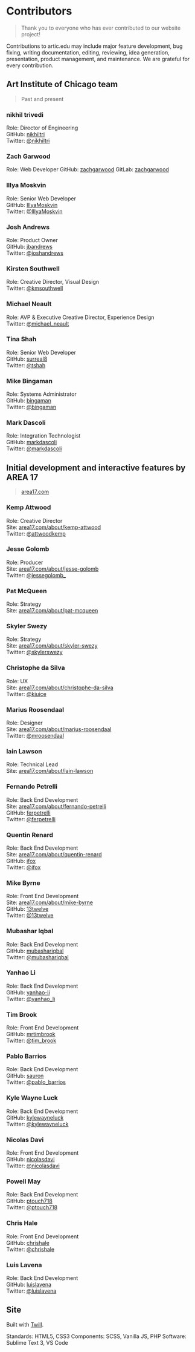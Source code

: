 # Contributors
> Thank you to everyone who has ever contributed to our website project!

Contributions to artic.edu may include major feature development, bug fixing, writing documentation, editing, reviewing, idea generation, presentation, product management, and maintenance. We are grateful for every contribution.

## Art Institute of Chicago team
> Past and present

### nikhil trivedi
Role: Director of Engineering  
GitHub: [nikhiltri](https://github.com/nikhiltri)  
Twitter: [@nikhiltri](https://twitter.com/nikhiltri)

### Zach Garwood
Role: Web Developer
GitHub: [zachgarwood](https://github.com/zachgarwood)
GitLab: [zachgarwood](https://gitlab.com/zachgarwood)

### Illya Moskvin
Role: Senior Web Developer  
GitHub: [IllyaMoskvin](https://github.com/IllyaMoskvin)  
Twitter: [@IllyaMoskvin](https://twitter.com/IllyaMoskvin)

### Josh Andrews
Role: Product Owner  
GitHub: [jbandrews](https://github.com/jbandrews)  
Twitter: [@joshandrews](https://twitter.com/joshandrews)

### Kirsten Southwell
Role: Creative Director, Visual Design  
Twitter: [@kmsouthwell](https://twitter.com/kmsouthwell)

### Michael Neault
Role: AVP & Executive Creative Director, Experience Design  
Twitter: [@michael_neault](https://twitter.com/michael_neault)

### Tina Shah
Role: Senior Web Developer  
GitHub: [surreal8](https://github.com/surreal8)  
Twitter: [@tshah](https://twitter.com/tshah)

### Mike Bingaman
Role: Systems Administrator  
GitHub: [bingaman](https://github.com/bingaman)  
Twitter: [@bingaman](https://twitter.com/bingaman)

### Mark Dascoli
Role: Integration Technologist  
GitHub: [markdascoli](https://github.com/markdascoli)  
Twitter: [@markdascoli](https://twitter.com/markdascoli)


## Initial development and interactive features by AREA 17
> [area17.com](http://www.area17.com/)

### Kemp Attwood
Role: Creative Director  
Site: [area17.com/about/kemp-attwood](https://area17.com/about/kemp-attwood)  
Twitter: [@attwoodkemp](https://twitter.com/attwoodkemp)

### Jesse Golomb
Role: Producer  
Site: [area17.com/about/jesse-golomb](https://area17.com/about/jesse-golomb)  
Twitter: [@jessegolomb_](https://twitter.com/jessegolomb_)

### Pat McQueen
Role: Strategy  
Site: [area17.com/about/pat-mcqueen](https://area17.com/about/pat-mcqueen)

### Skyler Swezy
Role: Strategy  
Site: [area17.com/about/skyler-swezy](https://area17.com/about/skyler-swezy)  
Twitter: [@skylerswezy](https://twitter.com/skylerswezy)

### Christophe da Silva
Role: UX  
Site: [area17.com/about/christophe-da-silva](https://area17.com/about/christophe-da-silva)  
Twitter: [@kjuice](https://twitter.com/kjuice)

### Marius Roosendaal
Role: Designer  
Site: [area17.com/about/marius-roosendaal](https://area17.com/about/marius-roosendaal)  
Twitter: [@mroosendaal](https://twitter.com/mroosendaal)

### Iain Lawson
Role: Technical Lead  
Site: [area17.com/about/iain-lawson](https://area17.com/about/iain-lawson)

### Fernando Petrelli
Role: Back End Development  
Site: [area17.com/about/fernando-petrelli](https://area17.com/about/fernando-petrelli)  
GitHub: [ferpetrelli](https://github.com/ferpetrelli)  
Twitter: [@ferpetrelli](https://twitter.com/ferpetrelli)

### Quentin Renard
Role: Back End Development  
Site: [area17.com/about/quentin-renard](https://area17.com/about/quentin-renard)  
GitHub: [ifox](https://github.com/ifox)  
Twitter: [@ifox](https://twitter.com/ifox)

### Mike Byrne
Role: Front End Development  
Site: [area17.com/about/mike-byrne](https://area17.com/about/mike-byrne)  
GitHub: [13twelve](https://github.com/13twelve)  
Twitter: [@13twelve](https://twitter.com/13twelve)

### Mubashar Iqbal
Role: Back End Development  
GitHub: [mubashariqbal](https://github.com/mubashariqbal)  
Twitter: [@mubashariqbal](https://twitter.com/mubashariqbal)

### Yanhao Li
Role: Back End Development  
GitHub: [yanhao-li](https://github.com/yanhao-li)  
Twitter: [@yanhao_li](https://twitter.com/yanhao_li)

### Tim Brook
Role: Front End Development  
GitHub: [mrtimbrook](https://github.com/mrtimbrook)  
Twitter: [@tim_brook](https://twitter.com/tim_brook)

### Pablo Barrios
Role: Back End Development  
GitHub: [sauron](https://github.com/sauron)  
Twitter: [@pablo_barrios](https://twitter.com/pablo_barrios)

### Kyle Wayne Luck
Role: Back End Development  
GitHub: [kylewayneluck](https://github.com/kylewayneluck)  
Twitter: [@kylewayneluck](https://twitter.com/kylewayneluck)

### Nicolas Davi
Role: Front End Development  
GitHub: [nicolasdavi](https://github.com/nicolasdavi)  
Twitter: [@nicolasdavi](https://twitter.com/nicolasdavi)

### Powell May
Role: Back End Development  
GitHub: [ptouch718](https://github.com/ptouch718)  
Twitter: [@ptouch718](https://twitter.com/ptouch718)

### Chris Hale
Role: Front End Development  
GitHub: [chrishale](https://github.com/chrishale)  
Twitter: [@chrishale](https://twitter.com/chrishale)

### Luis Lavena
Role: Back End Development  
GitHub: [luislavena](https://github.com/luislavena)  
Twitter: [@luislavena](https://twitter.com/luislavena)

## Site
Built with [Twill](https://twill.io).

Standards: HTML5, CSS3
Components: SCSS, Vanilla JS, PHP
Software: Sublime Text 3, VS Code
